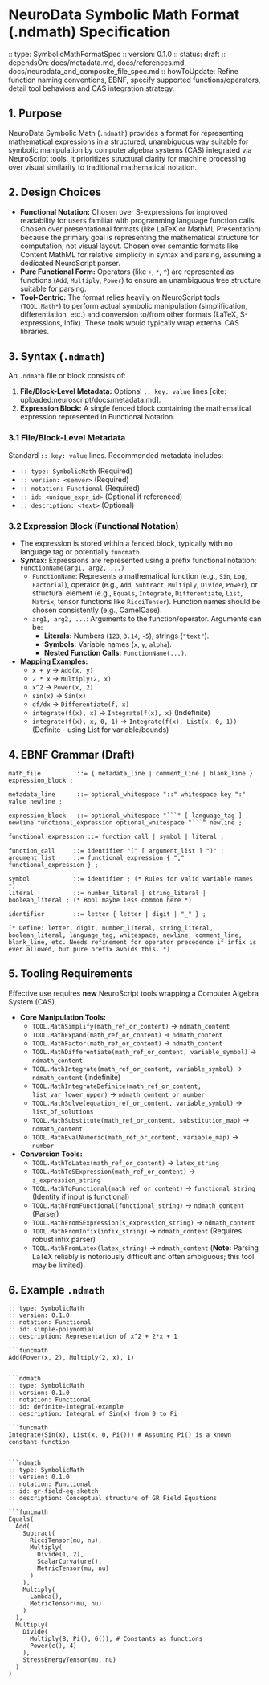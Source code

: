 # NeuroData Symbolic Math Format (.ndmath) Specification

:: type: SymbolicMathFormatSpec
:: version: 0.1.0
:: status: draft
:: dependsOn: docs/metadata.md, docs/references.md, docs/neurodata_and_composite_file_spec.md
:: howToUpdate: Refine function naming conventions, EBNF, specify supported functions/operators, detail tool behaviors and CAS integration strategy.

## 1. Purpose

NeuroData Symbolic Math (`.ndmath`) provides a format for representing mathematical expressions in a structured, unambiguous way suitable for symbolic manipulation by computer algebra systems (CAS) integrated via NeuroScript tools. It prioritizes structural clarity for machine processing over visual similarity to traditional mathematical notation.

## 2. Design Choices

* **Functional Notation:** Chosen over S-expressions for improved readability for users familiar with programming language function calls. Chosen over presentational formats (like LaTeX or MathML Presentation) because the primary goal is representing the mathematical structure for computation, not visual layout. Chosen over semantic formats like Content MathML for relative simplicity in syntax and parsing, assuming a dedicated NeuroScript parser.
* **Pure Functional Form:** Operators (like `+`, `*`, `^`) are represented as functions (`Add`, `Multiply`, `Power`) to ensure an unambiguous tree structure suitable for parsing.
* **Tool-Centric:** The format relies heavily on NeuroScript tools (`TOOL.Math*`) to perform actual symbolic manipulation (simplification, differentiation, etc.) and conversion to/from other formats (LaTeX, S-expressions, Infix). These tools would typically wrap external CAS libraries.

## 3. Syntax (`.ndmath`)

An `.ndmath` file or block consists of:
1.  **File/Block-Level Metadata:** Optional `:: key: value` lines [cite: uploaded:neuroscript/docs/metadata.md].
2.  **Expression Block:** A single fenced block containing the mathematical expression represented in Functional Notation.

### 3.1 File/Block-Level Metadata

Standard `:: key: value` lines. Recommended metadata includes:
* `:: type: SymbolicMath` (Required)
* `:: version: <semver>` (Required)
* `:: notation: Functional` (Required)
* `:: id: <unique_expr_id>` (Optional if referenced)
* `:: description: <text>` (Optional)

### 3.2 Expression Block (Functional Notation)

* The expression is stored within a fenced block, typically with no language tag or potentially `funcmath`.
* **Syntax:** Expressions are represented using a prefix functional notation: `FunctionName(arg1, arg2, ...)`
    * `FunctionName`: Represents a mathematical function (e.g., `Sin`, `Log`, `Factorial`), operator (e.g., `Add`, `Subtract`, `Multiply`, `Divide`, `Power`), or structural element (e.g., `Equals`, `Integrate`, `Differentiate`, `List`, `Matrix`, tensor functions like `RicciTensor`). Function names should be chosen consistently (e.g., CamelCase).
    * `arg1, arg2, ...`: Arguments to the function/operator. Arguments can be:
        * **Literals:** Numbers (`123`, `3.14`, `-5`), strings (`"text"`).
        * **Symbols:** Variable names (`x`, `y`, `alpha`).
        * **Nested Function Calls:** `FunctionName(...)`.
* **Mapping Examples:**
    * `x + y` -> `Add(x, y)`
    * `2 * x` -> `Multiply(2, x)`
    * `x^2` -> `Power(x, 2)`
    * `sin(x)` -> `Sin(x)`
    * `df/dx` -> `Differentiate(f, x)`
    * `integrate(f(x), x)` -> `Integrate(f(x), x)` (Indefinite)
    * `integrate(f(x), x, 0, 1)` -> `Integrate(f(x), List(x, 0, 1))` (Definite - using List for variable/bounds)

## 4. EBNF Grammar (Draft)

```ebnf
math_file          ::= { metadata_line | comment_line | blank_line } expression_block ;

metadata_line      ::= optional_whitespace "::" whitespace key ":" value newline ;

expression_block   ::= optional_whitespace "```" [ language_tag ] newline functional_expression optional_whitespace "```" newline ;

functional_expression ::= function_call | symbol | literal ;

function_call     ::= identifier "(" [ argument_list ] ")" ;
argument_list     ::= functional_expression { "," functional_expression } ;

symbol            ::= identifier ; (* Rules for valid variable names *)
literal           ::= number_literal | string_literal | boolean_literal ; (* Bool maybe less common here *)

identifier        ::= letter { letter | digit | "_" } ;

(* Define: letter, digit, number_literal, string_literal, boolean_literal, language_tag, whitespace, newline, comment_line, blank_line, etc. Needs refinement for operator precedence if infix is ever allowed, but pure prefix avoids this. *)
```

## 5. Tooling Requirements

Effective use requires **new** NeuroScript tools wrapping a Computer Algebra System (CAS).

* **Core Manipulation Tools:**
    * `TOOL.MathSimplify(math_ref_or_content)` -> `ndmath_content`
    * `TOOL.MathExpand(math_ref_or_content)` -> `ndmath_content`
    * `TOOL.MathFactor(math_ref_or_content)` -> `ndmath_content`
    * `TOOL.MathDifferentiate(math_ref_or_content, variable_symbol)` -> `ndmath_content`
    * `TOOL.MathIntegrate(math_ref_or_content, variable_symbol)` -> `ndmath_content` (Indefinite)
    * `TOOL.MathIntegrateDefinite(math_ref_or_content, list_var_lower_upper)` -> `ndmath_content_or_number`
    * `TOOL.MathSolve(equation_ref_or_content, variable_symbol)` -> `list_of_solutions`
    * `TOOL.MathSubstitute(math_ref_or_content, substitution_map)` -> `ndmath_content`
    * `TOOL.MathEvalNumeric(math_ref_or_content, variable_map)` -> `number`
* **Conversion Tools:**
    * `TOOL.MathToLatex(math_ref_or_content)` -> `latex_string`
    * `TOOL.MathToSExpression(math_ref_or_content)` -> `s_expression_string`
    * `TOOL.MathToFunctional(math_ref_or_content)` -> `functional_string` (Identity if input is functional)
    * `TOOL.MathFromFunctional(functional_string)` -> `ndmath_content` (Parser)
    * `TOOL.MathFromSExpression(s_expression_string)` -> `ndmath_content`
    * `TOOL.MathFromInfix(infix_string)` -> `ndmath_content` (Requires robust infix parser)
    * `TOOL.MathFromLatex(latex_string)` -> `ndmath_content` (**Note:** Parsing LaTeX reliably is notoriously difficult and often ambiguous; this tool may be limited).

## 6. Example `.ndmath`

```ndmath
:: type: SymbolicMath
:: version: 0.1.0
:: notation: Functional
:: id: simple-polynomial
:: description: Representation of x^2 + 2*x + 1

```funcmath
Add(Power(x, 2), Multiply(2, x), 1)
```
```

```ndmath
:: type: SymbolicMath
:: version: 0.1.0
:: notation: Functional
:: id: definite-integral-example
:: description: Integral of Sin(x) from 0 to Pi

```funcmath
Integrate(Sin(x), List(x, 0, Pi())) # Assuming Pi() is a known constant function
```
```

```ndmath
:: type: SymbolicMath
:: version: 0.1.0
:: notation: Functional
:: id: gr-field-eq-sketch
:: description: Conceptual structure of GR Field Equations

```funcmath
Equals(
  Add(
    Subtract(
      RicciTensor(mu, nu), 
      Multiply(
        Divide(1, 2), 
        ScalarCurvature(), 
        MetricTensor(mu, nu)
      )
    ), 
    Multiply(
      Lambda(), 
      MetricTensor(mu, nu)
    )
  ), 
  Multiply(
    Divide(
      Multiply(8, Pi(), G()), # Constants as functions
      Power(c(), 4)
    ), 
    StressEnergyTensor(mu, nu)
  )
)
```

